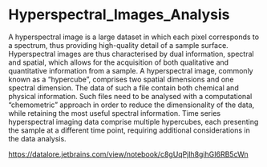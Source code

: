 # Hyperspectral_Images_Analysis

A hyperspectral image is a large dataset in which each pixel corresponds to a spectrum, thus providing high-quality detail of a sample surface. Hyperspectral images are thus characterised by dual information, spectral and spatial, which allows for the acquisition of both qualitative and quantitative information from a sample. A hyperspectral image, commonly known as a “hypercube”, comprises two spatial dimensions and one spectral dimension. The data of such a file contain both chemical and physical information. Such files need to be analysed with a computational “chemometric” approach in order to reduce the dimensionality of the data, while retaining the most useful spectral information. Time series hyperspectral imaging data comprise multiple hypercubes, each presenting the sample at a different time point, requiring additional considerations in the data analysis.

https://datalore.jetbrains.com/view/notebook/c8gUqPjlh8gihGI6RB5cWn
